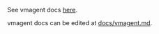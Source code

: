 See vmagent docs [here](https://docs.victoriametrics.com/vmagent.html).

vmagent docs can be edited at [docs/vmagent.md](https://github.com/VictoriaMetrics/VictoriaMetrics/blob/master/docs/vmagent.md).
